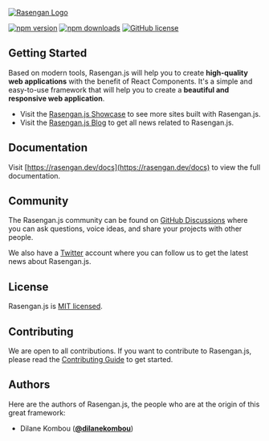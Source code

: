 [![Rasengan Logo](https://www.beta.rasengan.dev/home.png)](https://rasengan.dev)

[![npm version](https://badge.fury.io/js/rasengan.svg)](https://badge.fury.io/js/rasengan)
[![npm downloads](https://img.shields.io/npm/dm/rasengan)](https://www.npmjs.com/package/rasengan)
[![GitHub license](https://img.shields.io/github/license/rasengan-dev/rasenganjs)](https://github.com/rasengan-dev/rasenganjs/blob/main/LICENSE)

## Getting Started

Based on modern tools, Rasengan.js will help you to create **high-quality web applications** with the benefit of React Components. It's a simple and easy-to-use framework that will help you to create a **beautiful and responsive web application**.

- Visit the [Rasengan.js Showcase](https://rasengan.dev/showcase) to see more sites built with Rasengan.js.
- Visit the [Rasengan.js Blog](https://rasengan.dev/blog) to get all news related to Rasengan.js.

## Documentation

Visit [https://rasengan.dev/docs](https://rasengan.dev/docs) to view the full documentation.

## Community

The Rasengan.js community can be found on [GitHub Discussions](https://github.com/rasengan-dev/rasenganjs/discussions) where you can ask questions, voice ideas, and share your projects with other people.

We also have a [Twitter](https://twitter.com/rasenganjs) account where you can follow us to get the latest news about Rasengan.js.

## License

Rasengan.js is [MIT licensed](https://github.com/rasengan-dev/rasenganjs/blob/main/LICENSE).

## Contributing

We are open to all contributions. If you want to contribute to Rasengan.js, please read the [Contributing Guide](https://github.com/rasengan-dev/rasenganjs/blob/main/CONTRIBUTING.md) to get started.

## Authors

Here are the authors of Rasengan.js, the people who are at the origin of this great framework:

- Dilane Kombou ([**@dilanekombou**](https://twitter.com/dilanekombou))
